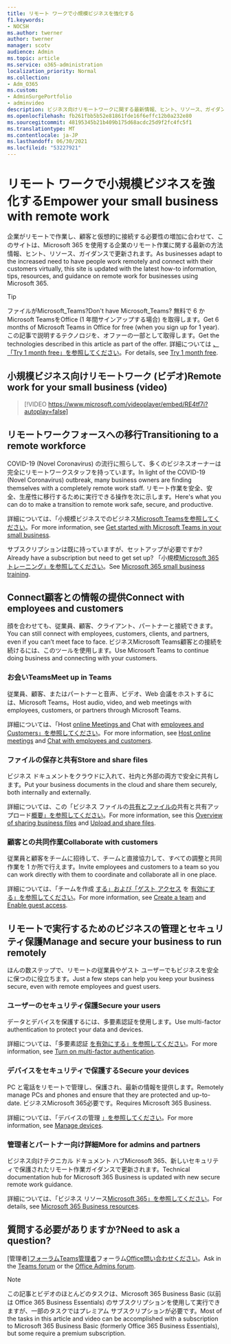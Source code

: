 ```yaml
---
title: リモート ワークで小規模ビジネスを強化する
f1.keywords:
- NOCSH
ms.author: twerner
author: twerner
manager: scotv
audience: Admin
ms.topic: article
ms.service: o365-administration
localization_priority: Normal
ms.collection:
- Adm_O365
ms.custom:
- AdminSurgePortfolio
- adminvideo
description: ビジネス向けリモートワークに関する最新情報、ヒント、リソース、ガイダンスをMicrosoft 365。
ms.openlocfilehash: fb261fbb5b52e81861fde16f6effc12b0a232e80
ms.sourcegitcommit: 48195345b21b409b175d68acdc25d9f2fc4fc5f1
ms.translationtype: MT
ms.contentlocale: ja-JP
ms.lasthandoff: 06/30/2021
ms.locfileid: "53227921"
---
```

# <a name="empower-your-small-business-with-remote-work"></a><span data-ttu-id="774fb-103">リモート ワークで小規模ビジネスを強化する</span><span class="sxs-lookup"><span data-stu-id="774fb-103">Empower your small business with remote work</span></span>

<span data-ttu-id="774fb-104">企業がリモートで作業し、顧客と仮想的に接続する必要性の増加に合わせて、このサイトは、Microsoft 365 を使用する企業のリモート作業に関する最新の方法情報、ヒント、リソース、ガイダンスで更新されます。</span><span class="sxs-lookup"><span data-stu-id="774fb-104">As businesses adapt to the increased need to have people work remotely and connect with their customers virtually, this site is updated with the latest how-to information, tips, resources, and guidance on remote work for businesses using Microsoft 365.</span></span>

> [!TIP]
> <span data-ttu-id="774fb-105">ファイルがMicrosoft_Teams?</span><span class="sxs-lookup"><span data-stu-id="774fb-105">Don't have Microsoft_Teams?</span></span> <span data-ttu-id="774fb-106">無料で 6 かMicrosoft TeamsをOffice (1 年間サインアップする場合) を取得します。</span><span class="sxs-lookup"><span data-stu-id="774fb-106">Get 6 months of Microsoft Teams in Office for free (when you sign up for 1 year).</span></span> <span data-ttu-id="774fb-107">この記事で説明するテクノロジを、オファーの一部として取得します。</span><span class="sxs-lookup"><span data-stu-id="774fb-107">Get the technologies described in this article as part of the offer.</span></span> <span data-ttu-id="774fb-108">詳細については [、「Try 1 month free」を参照してください](https://aka.ms/SMBTeamsOffer)。</span><span class="sxs-lookup"><span data-stu-id="774fb-108">For details, see [Try 1 month free](https://aka.ms/SMBTeamsOffer).</span></span>

## <a name="remote-work-for-your-small-business-video"></a><span data-ttu-id="774fb-109">小規模ビジネス向けリモートワーク (ビデオ)</span><span class="sxs-lookup"><span data-stu-id="774fb-109">Remote work for your small business (video)</span></span>

> [!VIDEO https://www.microsoft.com/videoplayer/embed/RE4tf7i?autoplay=false]

## <a name="transitioning-to-a-remote-workforce"></a><span data-ttu-id="774fb-110">リモートワークフォースへの移行</span><span class="sxs-lookup"><span data-stu-id="774fb-110">Transitioning to a remote workforce</span></span>

<span data-ttu-id="774fb-111">COVID-19 (Novel Coronavirus) の流行に照らして、多くのビジネスオーナーは完全にリモートワークスタッフを持っています。</span><span class="sxs-lookup"><span data-stu-id="774fb-111">In light of the COVID-19 (Novel Coronavirus) outbreak, many business owners are finding themselves with a completely remote work staff.</span></span> <span data-ttu-id="774fb-112">リモート作業を安全、安全、生産性に移行するために実行できる操作を次に示します。</span><span class="sxs-lookup"><span data-stu-id="774fb-112">Here's what you can do to make a transition to remote work safe, secure, and productive.</span></span>

<span data-ttu-id="774fb-113">詳細については、「小規模ビジネスでのビジネス[Microsoft Teamsを参照してください](../../business-video/get-started-teams-small-business.md)。</span><span class="sxs-lookup"><span data-stu-id="774fb-113">For more information, see [Get started with Microsoft Teams in your small business](../../business-video/get-started-teams-small-business.md).</span></span>

<span data-ttu-id="774fb-114">サブスクリプションは既に持っていますが、セットアップが必要ですか?</span><span class="sxs-lookup"><span data-stu-id="774fb-114">Already have a subscription but need to get set up?</span></span> <span data-ttu-id="774fb-115">「小規模[Microsoft 365トレーニング」を参照してください](../../business-video/index.yml)。</span><span class="sxs-lookup"><span data-stu-id="774fb-115">See [Microsoft 365 small business training](../../business-video/index.yml).</span></span>

## <a name="connect-with-employees-and-customers"></a><span data-ttu-id="774fb-116">Connect顧客との情報の提供</span><span class="sxs-lookup"><span data-stu-id="774fb-116">Connect with employees and customers</span></span>

<span data-ttu-id="774fb-117">顔を合わせても、従業員、顧客、クライアント、パートナーと接続できます。</span><span class="sxs-lookup"><span data-stu-id="774fb-117">You can still connect with employees, customers, clients, and partners, even if you can’t meet face to face.</span></span> <span data-ttu-id="774fb-118">ビジネスMicrosoft Teams顧客との接続を続けるには、このツールを使用します。</span><span class="sxs-lookup"><span data-stu-id="774fb-118">Use Microsoft Teams to continue doing business and connecting with your customers.</span></span>

### <a name="meet-up-in-teams"></a><span data-ttu-id="774fb-119">お会いTeams</span><span class="sxs-lookup"><span data-stu-id="774fb-119">Meet up in Teams</span></span>

<span data-ttu-id="774fb-120">従業員、顧客、またはパートナーと音声、ビデオ、Web 会議をホストするには、Microsoft Teams。</span><span class="sxs-lookup"><span data-stu-id="774fb-120">Host audio, video, and web meetings with employees, customers, or partners through Microsoft Teams.</span></span>

<span data-ttu-id="774fb-121">詳細については、「Host [online Meetings and](../../business-video/start-and-pin-chats.md) Chat with [employees and Customers」を参照してください](https://support.microsoft.com/office/chat-with-employees-and-customers-65748808-a403-462c-a6e1-b169e5bc6c92)。</span><span class="sxs-lookup"><span data-stu-id="774fb-121">For more information, see [Host online meetings](../../business-video/start-and-pin-chats.md) and [Chat with employees and customers](https://support.microsoft.com/office/chat-with-employees-and-customers-65748808-a403-462c-a6e1-b169e5bc6c92).</span></span>

### <a name="store-and-share-files"></a><span data-ttu-id="774fb-122">ファイルの保存と共有</span><span class="sxs-lookup"><span data-stu-id="774fb-122">Store and share files</span></span>

<span data-ttu-id="774fb-123">ビジネス ドキュメントをクラウドに入れて、社内と外部の両方で安全に共有します。</span><span class="sxs-lookup"><span data-stu-id="774fb-123">Put your business documents in the cloud and share them securely, both internally and externally.</span></span>

<span data-ttu-id="774fb-124">詳細については、この「ビジネス ファイルの[共有とファイルの](../../business-video/overview-file-sharing.md)共有と共有アップロード[概要」を参照してください](https://support.microsoft.com/office/upload-and-share-files-57b669db-678e-424e-b0a0-15d19215cb12)。</span><span class="sxs-lookup"><span data-stu-id="774fb-124">For more information, see this [Overview of sharing business files](../../business-video/overview-file-sharing.md) and [Upload and share files](https://support.microsoft.com/office/upload-and-share-files-57b669db-678e-424e-b0a0-15d19215cb12).</span></span>

### <a name="collaborate-with-customers"></a><span data-ttu-id="774fb-125">顧客との共同作業</span><span class="sxs-lookup"><span data-stu-id="774fb-125">Collaborate with customers</span></span>

<span data-ttu-id="774fb-126">従業員と顧客をチームに招待して、チームと直接協力して、すべての調整と共同作業を 1 か所で行えます。</span><span class="sxs-lookup"><span data-stu-id="774fb-126">Invite employees and customers to a team so you can work directly with them to coordinate and collaborate all in one place.</span></span>

<span data-ttu-id="774fb-127">詳細については、「チームを作成 [する」および「ゲスト アクセス](../../business-video/team-with-guests.md) を [有効にする」を参照してください](/MicrosoftTeams/guest-access)。</span><span class="sxs-lookup"><span data-stu-id="774fb-127">For more information, see [Create a team](../../business-video/team-with-guests.md) and [Enable guest access](/MicrosoftTeams/guest-access).</span></span>

## <a name="manage-and-secure-your-business-to-run-remotely"></a><span data-ttu-id="774fb-128">リモートで実行するためのビジネスの管理とセキュリティ保護</span><span class="sxs-lookup"><span data-stu-id="774fb-128">Manage and secure your business to run remotely</span></span>

<span data-ttu-id="774fb-129">ほんの数ステップで、リモートの従業員やゲスト ユーザーでもビジネスを安全に保つのに役立ちます。</span><span class="sxs-lookup"><span data-stu-id="774fb-129">Just a few steps can help you keep your business secure, even with remote employees and guest users.</span></span>

### <a name="secure-your-users"></a><span data-ttu-id="774fb-130">ユーザーのセキュリティ保護</span><span class="sxs-lookup"><span data-stu-id="774fb-130">Secure your users</span></span>

<span data-ttu-id="774fb-131">データとデバイスを保護するには、多要素認証を使用します。</span><span class="sxs-lookup"><span data-stu-id="774fb-131">Use multi-factor authentication to protect your data and devices.</span></span>

<span data-ttu-id="774fb-132">詳細については、「多要素認証 [を有効にする」を参照してください](../../business-video/turn-on-mfa.md)。</span><span class="sxs-lookup"><span data-stu-id="774fb-132">For more information, see [Turn on multi-factor authentication](../../business-video/turn-on-mfa.md).</span></span>

### <a name="secure-your-devices"></a><span data-ttu-id="774fb-133">デバイスをセキュリティで保護する</span><span class="sxs-lookup"><span data-stu-id="774fb-133">Secure your devices</span></span>

<span data-ttu-id="774fb-134">PC と電話をリモートで管理し、保護され、最新の情報を提供します。</span><span class="sxs-lookup"><span data-stu-id="774fb-134">Remotely manage PCs and phones and ensure that they are protected and up-to-date.</span></span> <span data-ttu-id="774fb-135">ビジネスMicrosoft 365必要です。</span><span class="sxs-lookup"><span data-stu-id="774fb-135">Requires Microsoft 365 Business.</span></span>

<span data-ttu-id="774fb-136">詳細については、「デバイスの管理 [」を参照してください](../../business-video/secure-win-10-pro-devices.md)。</span><span class="sxs-lookup"><span data-stu-id="774fb-136">For more information, see [Manage devices](../../business-video/secure-win-10-pro-devices.md).</span></span>

### <a name="more-for-admins-and-partners"></a><span data-ttu-id="774fb-137">管理者とパートナー向け詳細</span><span class="sxs-lookup"><span data-stu-id="774fb-137">More for admins and partners</span></span>

<span data-ttu-id="774fb-138">ビジネス向けテクニカル ドキュメント ハブMicrosoft 365、新しいセキュリティで保護されたリモート作業ガイダンスで更新されます。</span><span class="sxs-lookup"><span data-stu-id="774fb-138">Technical documentation hub for Microsoft 365 Business is updated with new secure remote work guidance.</span></span>

<span data-ttu-id="774fb-139">詳細については、「ビジネス リソース[Microsoft 365」を参照してください](/microsoft-365/business)。</span><span class="sxs-lookup"><span data-stu-id="774fb-139">For details, see [Microsoft 365 Business resources](/microsoft-365/business).</span></span>

## <a name="need-to-ask-a-question"></a><span data-ttu-id="774fb-140">質問する必要がありますか?</span><span class="sxs-lookup"><span data-stu-id="774fb-140">Need to ask a question?</span></span>

<span data-ttu-id="774fb-141">[管理者][フォーラムTeams管理者](https://answers.microsoft.com/msteams/forum)フォーラム[Office問い合わせください](https://answers.microsoft.com)。</span><span class="sxs-lookup"><span data-stu-id="774fb-141">Ask in the [Teams forum](https://answers.microsoft.com/msteams/forum) or the [Office Admins forum](https://answers.microsoft.com).</span></span>

> [!NOTE]
> <span data-ttu-id="774fb-142">この記事とビデオのほとんどのタスクは、Microsoft 365 Business Basic (以前は Office 365 Business Essentials) のサブスクリプションを使用して実行できますが、一部のタスクではプレミアム サブスクリプションが必要です。</span><span class="sxs-lookup"><span data-stu-id="774fb-142">Most of the tasks in this article and video can be accomplished with a subscription to Microsoft 365 Business Basic (formerly Office 365 Business Essentials), but some require a premium subscription.</span></span>
